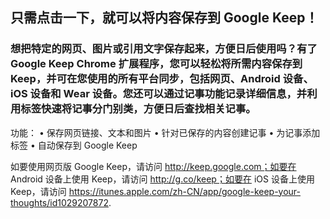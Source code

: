 ## 只需点击一下，就可以将内容保存到 Google Keep！

### 想把特定的网页、图片或引用文字保存起来，方便日后使用吗？有了 Google Keep Chrome 扩展程序，您可以轻松将所需内容保存到 Keep，并可在您使用的所有平台同步，包括网页、Android 设备、iOS 设备和 Wear 设备。您还可以通过记事功能记录详细信息，并利用标签快速将记事分门别类，方便日后查找相关记事。

功能：
 • 保存网页链接、文本和图片
 • 针对已保存的内容创建记事
 • 为记事添加标签
 • 自动保存到 Google Keep

如要使用网页版 Google Keep，请访问 http://keep.google.com；如要在 Android 设备上使用 Keep，请访问 http://g.co/keep；如要在 iOS 设备上使用 Keep，请访问 https://itunes.apple.com/zh-CN/app/google-keep-your-thoughts/id1029207872.